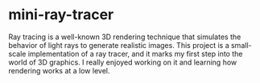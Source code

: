 # mini-ray-tracer
Ray tracing is a well-known 3D rendering technique that simulates the behavior of light rays to generate realistic images. This project is a small-scale implementation of a ray tracer, and it marks my first step into the world of 3D graphics. I really enjoyed working on it and learning how rendering works at a low level.
